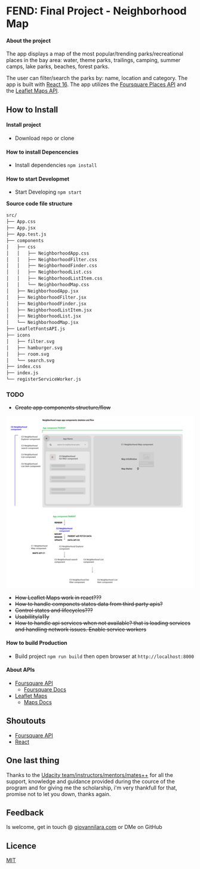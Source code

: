 # FEND: Final Project - Neighborhood Map

#### About the project
The app displays a map of the most popular/trending parks/recreational places in the bay area: water, theme parks, trailings, camping, summer camps, lake parks, beaches, forest parks.

The user can filter/search the parks by: name, location and category. The app is built with [React 16](https://reactjs.org/docs/getting-started.html). The app utilizes the [Foursquare Places API]() and the [Leaflet Maps API](https://leafletjs.com/examples.html).

## How to Install

#### Install project

- Download repo or clone

#### How to install Depencencies

- Install dependencies `npm install`

#### How to start Developmet

- Start Developing `npm start`

**Source code file structure**
```bash
src/
├── App.css
├── App.jsx
├── App.test.js
├── components
│   ├── css
│   │   ├── NeighborhoodApp.css
│   │   ├── NeighborhoodFilter.css
│   │   ├── NeighborhoodFinder.css
│   │   ├── NeighborhoodList.css
│   │   ├── NeighborhoodListItem.css
│   │   └── NeighborhoodMap.css
│   ├── NeighborhoodApp.jsx
│   ├── NeighborhoodFilter.jsx
│   ├── NeighborhoodFinder.jsx
│   ├── NeighborhoodListItem.jsx
│   ├── NeighborhoodList.jsx
│   └── NeighborhoodMap.jsx
├── LeafletFontsAPI.js
├── icons
│   ├── filter.svg
│   ├── hamburger.svg
│   ├── room.svg
│   └── search.svg
├── index.css
├── index.js
└── registerServiceWorker.js
```

### TODO
- ~~Create app components structure/flow~~

![app skeleton](NEIGBORHOOD-PROTOTYPE.png "App skeleton")

- ~~How Leaflet Maps work in react???~~
- ~~How to handle componets states data from third party apis?~~
- ~~Control states and lifecycles???~~
- ~~Usabillity/a11y~~
- ~~How to handle api services when not available? that is loading services and handling network issues. Enable
service workers~~

#### How to build Production

- Build project `npm run build` then open browser at `http://localhost:8000`

#### About APIs

- [Foursquare API](https://developer.foursquare.com)
  - [Foursquare Docs](https://developer.foursquare.com/docs)
- [Leaflet Maps](https://leafletjs.com/examples.html)
  - [Maps Docs](https://leafletjs.com/reference-1.3.2.html)

## Shoutouts

- [Foursquare API]()
- [React](https://reactjs.org/)

## One last thing

Thanks to the [Udacity team/instructors/mentors/mates++]() for all the support, knowledge and guidance provided during the cource of the program and for giving me the scholarship, i'm very thankfull for that, promise not to let you down, thanks again.

## Feedback

Is welcome, get in touch @ [giovannilara.com](http://giovannilara.com) or DMe on GitHub

## Licence

[MIT](Licence)